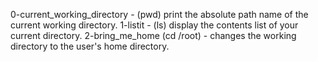 0-current_working_directory - (pwd) print the absolute path name of the current working directory.
1-listit - (ls) display the contents list of your current directory.
2-bring_me_home (cd /root) - changes the working directory to the user's home directory.

